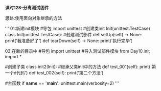 **课时128-分离测试固件**

思路:使用面向对象继承的方法

'''
01:新建init模块
	#导包
import unittest
#创建类init  Init(unittest.TestCase)
class Init(unittest.TestCase):
	#创建测试部件
	def setUp(self) -> None:
		print('我准备好了')
	def tearDown(self) -> None:
		print('执行完毕')

02:在新的目录中
#导包
import unittest
#导入测试部件模块
from Day10.init import *

#创建子类
class init2(Init): #继承父类init中的方法
	def test_001(self):
		print('第一个d代码')
	def test_002(self):
		print('第二个方法')

#主函数
if __name__ == '__main__':
    unittest.main(verbosity=2)
'''